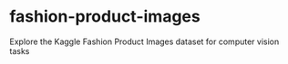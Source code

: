 # fashion-product-images
Explore the Kaggle Fashion Product Images dataset for computer vision tasks
